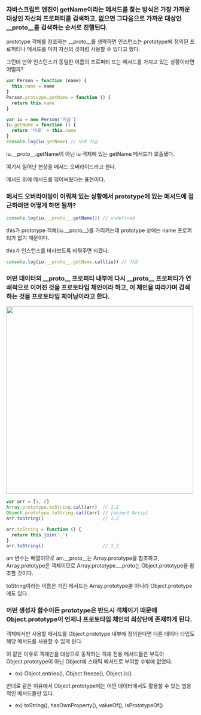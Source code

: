 ### 자바스크립트 엔진이 getName이라는 메서드를 찾는 방식은 가장 가까운 대상인 자신의 프로퍼티를 검색하고, 없으면 그다음으로 가까운 대상인 __proto__를 검색하는 순서로 진행된다.

prototype 객체를 참조하는 __proto__를 생략하면 인스턴스는 prototype에 정의된 프로퍼티나 메서드를 마치 자신의 것처럼 사용할 수 있다고 했다.

그런데 만약 인스턴스가 동일한 이름의 프로퍼티 또는 메서드를 가지고 있는 상황이라면 어떨까?

```javascript
var Person = function (name) {
  this.name = name
}
Person.protoype.getName = function () {
  return this.name
}

var iu = new Person('지금')
iu.getName = function () {
  return '바로' + this.name
}
console.log(iu.getName) // 바로 지금
```

iu.\_\_proto__.getName이 아닌 iu 객체에 있는 getName 메서드가 호출됐다.

여기서 일어난 현상을 메서드 오버라이드라고 한다.

메서드 위에 메서드를 덮어씌웠다는 표현이다.

### 메서드 오버라이딩이 이뤄져 있는 상황에서 prototype에 있는 메서드에 접근하려면 어떻게 하면 될까?

```javascript
console.log(iu.__proto__.getName()) // undefined
```

this가 prototype 객체(iu.\_\_proto__)를 가리키는데 prototype 상에는 name 프로퍼티가 없기 때문이다.

this가 인스턴스를 바라보도록 바꿔주면 되겠다.

```javascript
console.log(iu.__proto__.getName.call(iu)) // 지금
```

### 어떤 데이터의 \_\_proto__ 프로퍼티 내부에 다시 \_\_proto__ 프로퍼티가 연쇄적으로 이어진 것을 프로토타입 체인이라 하고, 이 체인을 따라가며 검색하는 것을 프로토타입 체이닝이라고 한다.

<img width="500" alt="" src="https://github.com/user-attachments/assets/fa098ad5-c0ba-474d-8d12-fe949c94d878" />

```javascript
var arr = [1, 2]
Array.prototype.toString.call(arr)  // 1,2
Object.prototype.toString.call(arr) // [object Array]
arr.toString()                      // 1,2

arr.toString = function () {
  return this.join('_')
}
arr.toString()                      // 1_2
```

arr 변수는 배열이므로 arr.__proto__는 Array.prototype을 참조하고, Array.prototype은 객체이므로 Array.prototype.__proto는 Object.prototype을 참조할 것이다.

toString이라는 이름은 가진 메서드는 Array.prototype뿐 아니라 Object.prototype에도 있다.

### 어떤 생성자 함수이든 prototype은 반드시 객체이기 때문에 Object.prototype이 언제나 프로토타입 체인의 최상단에 존재하게 된다.

객체에서만 사용할 메서드를 Object.prototype 내부에 정의한다면 다른 데이터 타입도 해당 메서드를 사용할 수 있게 된다.

이 같은 이유로 객체만을 대상으로 동작하는 객체 전용 메서드들은 부득이 Object.prototype이 아닌 Object에 스태틱 메서드로 부여할 수밖에 없었다.
- ex) Object.entries(), Object.freeze(), Object.is()

반대로 같은 이유에서 Object.prototype에는 어떤 데이터에서도 활용할 수 있는 범용적인 메서드들만 있다.
- ex) toString(), hasOwnProperty(), valueOf(), isPrototypeOf()
